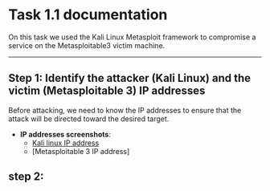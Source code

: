 # Task 1.1 documentation

On this task we used the Kali Linux Metasploit framework to compromise a service on the Metasploitable3 victim machine.

---
## Step 1: Identify the attacker (Kali Linux) and the victim (Metasploitable 3) IP addresses
Before attacking, we need to know the IP addresses to ensure that the attack will be directed toward the desired target.
- **IP addresses screenshots**:
  - [Kali linux IP address](./Task_1_1_Screenshots/Step_1_Kali_IP.png)
  - [Metasploitable 3 IP address]
## step 2: 
